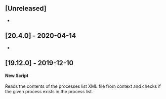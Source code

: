 ## [Unreleased]
-

## [20.4.0] - 2020-04-14
-


## [19.12.0] - 2019-12-10
#### New Script
Reads the contents of the processes list XML file from context and checks if the given process exists in the process list.
